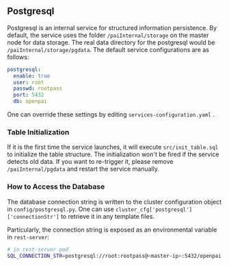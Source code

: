 ## Postgresql

Postgresql is an internal service for structured information persistence. By default, the service uses the folder `/paiInternal/storage` on the master node for data storage. The real data directory for the postgresql would be `/paiInternal/storage/pgdata`. The default service configurations are as follows:

```yaml
postgresql:
  enable: true
  user: root
  passwd: rootpass
  port: 5432
  db: openpai
``` 

One can override these settings by editing `services-configuration.yaml` .

### Table Initialization

If it is the first time the service launches, it will execute `src/init_table.sql` to initialize the table structure. The initialization won't be fired if the service detects old data. If you want to re-trigger it, please remove `/paiInternal/pgdata` and restart the service manually.

### How to Access the Database

The database connection string is written to the cluster configuration object in `config/postgresql.py`. One can use `cluster_cfg['postgresql']['connectionStr']` to retrieve it in any template files.

Particularly, the connection string is exposed as an environmental variable in `rest-server`:

```bash
# in rest-server pod
SQL_CONNECTION_STR=postgresql://root:rootpass@<master-ip>:5432/openpai
```
